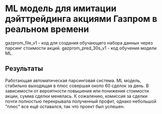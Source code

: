 # ML модель для имитации дэйттрейдинга акциями Газпром в реальном времени

gazprom_file_v1 - код для создания обучающего набора данных через парсинг стоимости акций.
gazprom_pred_30s_v1 - код обучения модели ML.

## Результаты
Работающая автоматическая парсинговая система.
ML модель, стабильно выходящая в плюс совершая около 60 сделок за день. В зависимости от вероятности повышения или понижения стоимости акции, сумма сделки менялась. К сожалению, комиссия за сделки почти полностью перекрывала полученный профит, однако небольшой "плюс" все ещё оставался, так что проект был успешен.

